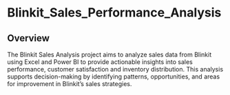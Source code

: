 # Blinkit_Sales_Performance_Analysis
## Overview
The Blinkit Sales Analysis project aims to analyze sales data from Blinkit using Excel and Power BI to provide actionable insights into sales performance, customer satisfaction and inventory distribution. This analysis supports decision-making by identifying patterns, opportunities, and areas for improvement in Blinkit’s sales strategies.
